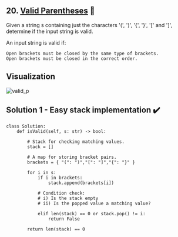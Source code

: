 ## 20. [Valid Parentheses](https://leetcode.com/problems/valid-parentheses/) :link:

Given a string s containing just the characters '(', ')', '{', '}', '[' and ']', determine if the input string is valid.

An input string is valid if:

    Open brackets must be closed by the same type of brackets.
    Open brackets must be closed in the correct order.
    
## Visualization

![valid_p](https://user-images.githubusercontent.com/55105941/93742866-7f134d80-fc0c-11ea-8ca3-1d37ebbe3a4c.gif)

## Solution 1 - Easy stack implementation :heavy_check_mark:	

```python3
class Solution:
    def isValid(self, s: str) -> bool:
        
        # Stack for checking matching values.
        stack = [] 
        
        # A map for storing bracket pairs.
        brackets = { "(": ")","[": "]","{": "}" }

        for i in s:
            if i in brackets:
                stack.append(brackets[i])

            # Condition check:
            # i) Is the stack empty
            # ii) Is the popped value a matching value?
            
            elif len(stack) == 0 or stack.pop() != i:
                return False

        return len(stack) == 0
```
